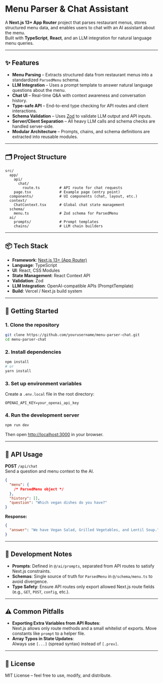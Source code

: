 # Menu Parser & Chat Assistant

A **Next.js 13+ App Router** project that parses restaurant menus, stores structured menu data, and enables users to chat with an AI assistant about the menu.  
Built with **TypeScript**, **React**, and an LLM integration for natural language menu queries.

---

## ✨ Features

- **Menu Parsing** – Extracts structured data from restaurant menus into a standardized `ParsedMenu` schema.
- **LLM Integration** – Uses a prompt template to answer natural language questions about the menu.
- **Chat UI** – Real-time Q&A with context awareness and conversation history.
- **Type-safe API** – End-to-end type checking for API routes and client interactions.
- **Schema Validation** – Uses [Zod](https://zod.dev/) to validate LLM output and API inputs.
- **Server/Client Separation** – All heavy LLM calls and schema checks are handled server-side.
- **Modular Architecture** – Prompts, chains, and schema definitions are extracted into reusable modules.

---

## 🗂 Project Structure

```plaintext
src/
  app/
    api/
      chat/
        route.ts         # API route for chat requests
    page.tsx             # Example page (entry point)
  components/            # UI components (chat, layout, etc.)
  context/
    ChatContext.tsx      # Global chat state management
  schema/
    menu.ts              # Zod schema for ParsedMenu
  ai/
    prompts/             # Prompt templates
    chains/              # LLM chain builders
```

---

## 📦 Tech Stack

- **Framework**: [Next.js 13+ (App Router)](https://nextjs.org/docs/app)
- **Language**: TypeScript
- **UI**: React, CSS Modules
- **State Management**: React Context API
- **Validation**: Zod
- **LLM Integration**: OpenAI-compatible APIs (PromptTemplate)
- **Build**: Vercel / Next.js build system

---

## 🚀 Getting Started

### 1. Clone the repository

```bash
git clone https://github.com/yourusername/menu-parser-chat.git
cd menu-parser-chat
```

### 2. Install dependencies

```bash
npm install
# or
yarn install
```

### 3. Set up environment variables

Create a `.env.local` file in the root directory:

```env
OPENAI_API_KEY=your_openai_api_key
```

### 4. Run the development server

```bash
npm run dev
```

Then open [http://localhost:3000](http://localhost:3000) in your browser.

---

## 📜 API Usage

**POST** `/api/chat`  
Send a question and menu context to the AI.

```json
{
  "menu": {
    /* ParsedMenu object */
  },
  "history": [],
  "question": "Which vegan dishes do you have?"
}
```

**Response:**

```json
{
  "answer": "We have Vegan Salad, Grilled Vegetables, and Lentil Soup."
}
```

---

## 🧪 Development Notes

- **Prompts**: Defined in `@/ai/prompts`, separated from API routes to satisfy Next.js constraints.
- **Schemas**: Single source of truth for `ParsedMenu` in `@/schema/menu.ts` to avoid divergence.
- **Type Safety**: Ensure API routes only export allowed Next.js route fields (e.g., `GET`, `POST`, `config`, etc.).

---

## ⚠️ Common Pitfalls

- **Exporting Extra Variables from API Routes**:  
  Next.js allows only route methods and a small whitelist of exports. Move constants like `prompt` to a helper file.
- **Array Typos in State Updates**:  
  Always use `[...]` (spread syntax) instead of `[.prev]`.

---

## 📄 License

MIT License – feel free to use, modify, and distribute.
